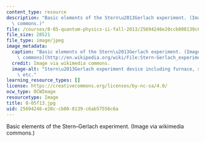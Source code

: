 ```yaml
---
content_type: resource
description: "Basic elements of the Stern\u2013Gerlach experiment. (Image via wikimedia\
  \ commons.)"
file: /courses/8-05-quantum-physics-ii-fall-2013/25694246e28ccb008139c6ab57556c6a_8-05f13.jpg
file_size: 20521
file_type: image/jpeg
image_metadata:
  caption: "Basic elements of the Stern\u2013Gerlach experiment. (Image via [wikimedia\
    \ commons](http://en.wikipedia.org/wiki/File:Stern-Gerlach_experiment.PNG).)"
  credit: Image via wikimedia commons.
  image-alt: "Stern\u2013Gerlach experiment device including furnace, silver atoms,\
    \ etc."
learning_resource_types: []
license: https://creativecommons.org/licenses/by-nc-sa/4.0/
ocw_type: OCWImage
resourcetype: Image
title: 8-05f13.jpg
uid: 25694246-e28c-cb00-8139-c6ab57556c6a
---
```

Basic elements of the Stern–Gerlach experiment. (Image via wikimedia commons.)